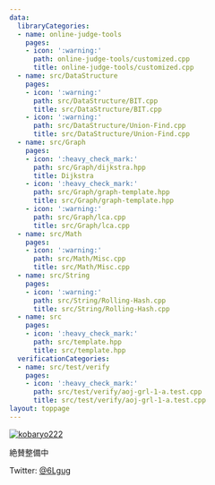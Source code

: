 ```yaml
---
data:
  libraryCategories:
  - name: online-judge-tools
    pages:
    - icon: ':warning:'
      path: online-judge-tools/customized.cpp
      title: online-judge-tools/customized.cpp
  - name: src/DataStructure
    pages:
    - icon: ':warning:'
      path: src/DataStructure/BIT.cpp
      title: src/DataStructure/BIT.cpp
    - icon: ':warning:'
      path: src/DataStructure/Union-Find.cpp
      title: src/DataStructure/Union-Find.cpp
  - name: src/Graph
    pages:
    - icon: ':heavy_check_mark:'
      path: src/Graph/dijkstra.hpp
      title: Dijkstra
    - icon: ':heavy_check_mark:'
      path: src/Graph/graph-template.hpp
      title: src/Graph/graph-template.hpp
    - icon: ':warning:'
      path: src/Graph/lca.cpp
      title: src/Graph/lca.cpp
  - name: src/Math
    pages:
    - icon: ':warning:'
      path: src/Math/Misc.cpp
      title: src/Math/Misc.cpp
  - name: src/String
    pages:
    - icon: ':warning:'
      path: src/String/Rolling-Hash.cpp
      title: src/String/Rolling-Hash.cpp
  - name: src
    pages:
    - icon: ':heavy_check_mark:'
      path: src/template.hpp
      title: src/template.hpp
  verificationCategories:
  - name: src/test/verify
    pages:
    - icon: ':heavy_check_mark:'
      path: src/test/verify/aoj-grl-1-a.test.cpp
      title: src/test/verify/aoj-grl-1-a.test.cpp
layout: toppage
---
```

[![kobaryo222](https://img.shields.io/endpoint?url=https%3A%2F%2Fatcoder-badges.now.sh%2Fapi%2Fatcoder%2Fjson%2Fkobaryo222)](https://atcoder.jp/users/kobaryo222)

絶賛整備中

Twitter: [@6Lgug](https://twitter.com/6Lgug)